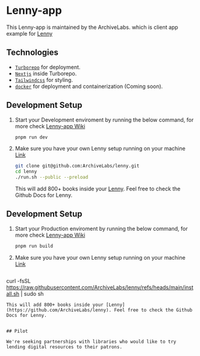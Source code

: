 # Lenny-app

This Lenny-app is maintained by the ArchiveLabs. which is client app example for [Lenny](https://lennyforlibraries.org)

## Technologies
* [`Turborepo`](https://turborepo.com/) for deployment. 
* [`Nextjs`](https://nextjs.org) inside Turborepo.
* [`Tailwindcss`](https://tailwindcss.com) for styling.
* [`docker`](https://www.docker.com/) for deployment and containerization (Coming soon).
  
## Development Setup 

1. Start your Development enviroment by running the below command, for more check [Lenny-app Wiki](https://github.com/ArchiveLabs/lenny-app/wiki/Setup)
   
   ```bash
   pnpm run dev
   ```
2. Make sure you have your own Lenny setup running on your machine [Link](https://github.com/ArchiveLabs/lenny?tab=readme-ov-file#installation)
   
   ```bash
   git clone git@github.com:ArchiveLabs/lenny.git
   cd lenny
   ./run.sh --public --preload  
   ```
   This will add 800+ books inside your [Lenny](https://github.com/ArchiveLabs/lenny). Feel free to check the Github Docs for Lenny.

## Development Setup 

1. Start your Production enviroment by running the below command, for more check [Lenny-app Wiki](https://github.com/ArchiveLabs/lenny-app/wiki/Setup)
   
   ```bash
   pnpm run build
   ```
2. Make sure you have your own Lenny setup running on your machine [Link](https://github.com/ArchiveLabs/lenny?tab=readme-ov-file#installation)
   
   ```bash
  curl -fsSL https://raw.githubusercontent.com/ArchiveLabs/lenny/refs/heads/main/install.sh | sudo sh
   ```
   This will add 800+ books inside your [Lenny](https://github.com/ArchiveLabs/lenny). Feel free to check the Github Docs for Lenny.


## Pilot

We're seeking partnerships with libraries who would like to try lending digital resources to their patrons. 
